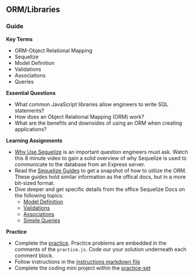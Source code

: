 ## ORM/Libraries

### Guide

**Key Terms**

- ORM-Object Relational Mapping
- Sequelize
- Model Definition
- Validations
- Associations
- Queries

**Essential Questions**

- What common JavaScript libraries allow engineers to write SQL statements?
- How does an Object Relational Mapping (ORM) work?
- What are the benefits and downsides of using an ORM when creating applications?

**Learning Assignments**

- [Why Use Sequelize](https://www.youtube.com/watch?v=b7Kq9uHhT_k) is an important question engineers must ask. Watch this 8 minute video to gain a solid overview of why Sequelize is used to communicate to the database from an Express server.
- Read the [Sequelize Guides](https://sequelize-guides.netlify.com/getting-started/) to get a snapshot of how to utilize the ORM. These guides hold similar information as the offical docs, but in a more bit-sized format.
- Dive deeper and get specific details from the office Sequelize Docs on the following topics:
  - [Model Definition](https://sequelize.org/master/manual/model-basics.html#model-definition)
  - [Validations](https://sequelize.org/master/manual/validations-and-constraints.html)
  - [Associations](https://sequelize.org/master/manual/assocs.html)
  - [Simple Queries](https://sequelize.org/master/manual/model-querying-basics.html)

**Practice**

- Complete the [practice](practice/0.practice/practice.js). Practice problems are embedded in the comments of the `practice.js`. Code our your solution underneath each comment block.
- Follow instructions in the [instructions markdown file](practice/practice-set-instructions.md)
- Complete the coding mini project within the [practice-set](practice/1.practice-set)
